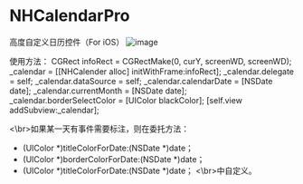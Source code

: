 # NHCalendarPro
高度自定义日历控件（For iOS）
![image](https://github.com/iFindTA/NHCalendarPro/blob/master/screenshots/screen1.png)


使用方法：
    CGRect infoRect = CGRectMake(0, curY, screenWD, screenWD);
    _calendar = [[NHCalender alloc] initWithFrame:infoRect];
    _calendar.delegate = self;
    _calendar.dataSource = self;
    _calendar.calendarDate = [NSDate date];
    _calendar.currentMonth = [NSDate date];
    _calendar.borderSelectColor = [UIColor blackColor];
    [self.view addSubview:_calendar];

<\br>如果某一天有事件需要标注，则在委托方法：
- (UIColor *)titleColorForDate:(NSDate *)date；
- (UIColor *)borderColorForDate:(NSDate *)date；
- (UIColor *)titleColorForDate:(NSDate *)date；
<\br>中自定义。
